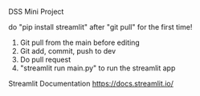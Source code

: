 DSS Mini Project

do "pip install streamlit" after "git pull" for the first time!

1. Git pull from the main before editing
2. Git add, commit, push to dev
3. Do pull request
4. "streamlit run main.py" to run the streamlit app

Streamlit Documentation
https://docs.streamlit.io/